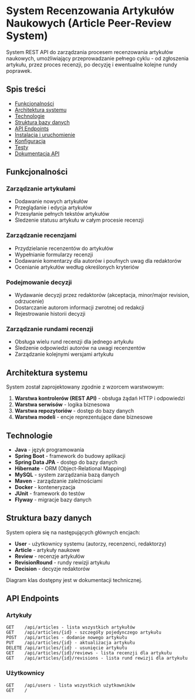 # System Recenzowania Artykułów Naukowych (Article Peer-Review System)

System REST API do zarządzania procesem recenzowania artykułów naukowych, umożliwiający przeprowadzanie pełnego cyklu - od zgłoszenia artykułu, przez proces recenzji, po decyzję i ewentualne kolejne rundy poprawek.

## Spis treści
- [Funkcjonalności](#funkcjonalności)
- [Architektura systemu](#architektura-systemu)
- [Technologie](#technologie)
- [Struktura bazy danych](#struktura-bazy-danych)
- [API Endpoints](#api-endpoints)
- [Instalacja i uruchomienie](#instalacja-i-uruchomienie)
- [Konfiguracja](#konfiguracja)
- [Testy](#testy)
- [Dokumentacja API](#dokumentacja-api)

## Funkcjonalności

### Zarządzanie artykułami
- Dodawanie nowych artykułów
- Przeglądanie i edycja artykułów
- Przesyłanie pełnych tekstów artykułów
- Śledzenie statusu artykułu w całym procesie recenzji

### Zarządzanie recenzjami
- Przydzielanie recenzentów do artykułów
- Wypełnianie formularzy recenzji
- Dodawanie komentarzy dla autorów i poufnych uwag dla redaktorów
- Ocenianie artykułów według określonych kryteriów

### Podejmowanie decyzji
- Wydawanie decyzji przez redaktorów (akceptacja, minor/major revision, odrzucenie)
- Dostarczanie autorom informacji zwrotnej od redakcji
- Rejestrowanie historii decyzji

### Zarządzanie rundami recenzji
- Obsługa wielu rund recenzji dla jednego artykułu
- Śledzenie odpowiedzi autorów na uwagi recenzentów
- Zarządzanie kolejnymi wersjami artykułu

## Architektura systemu

System został zaprojektowany zgodnie z wzorcem warstwowym:

1. **Warstwa kontrolerów (REST API)** - obsługa żądań HTTP i odpowiedzi
2. **Warstwa serwisów** - logika biznesowa
3. **Warstwa repozytoriów** - dostęp do bazy danych
4. **Warstwa modeli** - encje reprezentujące dane biznesowe

## Technologie

- **Java** - język programowania
- **Spring Boot** - framework do budowy aplikacji
- **Spring Data JPA** - dostęp do bazy danych
- **Hibernate** - ORM (Object-Relational Mapping)
- **MySQL** - system zarządzania bazą danych
- **Maven** - zarządzanie zależnościami
- **Docker** - konteneryzacja
- **JUnit** - framework do testów
- **Flyway** - migracje bazy danych

## Struktura bazy danych

System opiera się na następujących głównych encjach:

- **User** - użytkownicy systemu (autorzy, recenzenci, redaktorzy)
- **Article** - artykuły naukowe
- **Review** - recenzje artykułów
- **RevisionRound** - rundy rewizji artykułu
- **Decision** - decyzje redaktorów

Diagram klas dostępny jest w dokumentacji technicznej.

## API Endpoints

### Artykuły

```
GET    /api/articles - lista wszystkich artykułów
GET    /api/articles/{id} - szczegóły pojedynczego artykułu
POST   /api/articles - dodanie nowego artykułu
PUT    /api/articles/{id} - aktualizacja artykułu
DELETE /api/articles/{id} - usunięcie artykułu
GET    /api/articles/{id}/reviews - lista recenzji dla artykułu
GET    /api/articles/{id}/revisions - lista rund rewizji dla artykułu
```

### Użytkownicy

```
GET    /api/users - lista wszystkich użytkowników
GET    /
